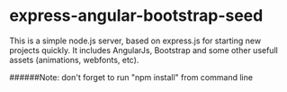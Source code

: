 express-angular-bootstrap-seed
==============================
This is a simple node.js server, based on express.js for starting new projects quickly.
It includes AngularJs, Bootstrap and some other usefull assets (animations, webfonts, etc).

######Note: don't forget to run "npm install" from command line
